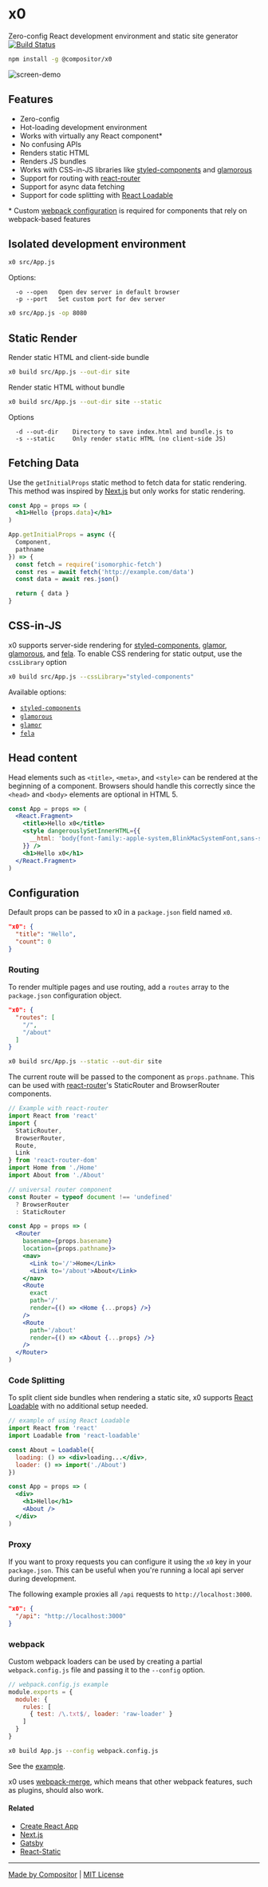 
# x0

Zero-config React development environment and static site generator
[![Build Status][build-badge]][build]

```sh
npm install -g @compositor/x0
```

[build-badge]: https://img.shields.io/travis/c8r/x0/master.svg?style=flat-square
[build]: https://travis-ci.org/c8r/x0

![screen-demo](docs/demo.gif)

## Features

- Zero-config
- Hot-loading development environment
- Works with virtually any React component\*
- No confusing APIs
- Renders static HTML
- Renders JS bundles
- Works with CSS-in-JS libraries like [styled-components][sc] and [glamorous][glamorous]
- Support for routing with [react-router][react-router]
- Support for async data fetching
- Support for code splitting with [React Loadable][react-loadable]

\* Custom [webpack configuration](#webpack) is required for components that rely on webpack-based features


## Isolated development environment

```sh
x0 src/App.js
```

Options:

```
  -o --open   Open dev server in default browser
  -p --port   Set custom port for dev server
```

```sh
x0 src/App.js -op 8080
```


## Static Render

Render static HTML and client-side bundle

```sh
x0 build src/App.js --out-dir site
```

Render static HTML without bundle

```sh
x0 build src/App.js --out-dir site --static
```

Options

```
  -d --out-dir    Directory to save index.html and bundle.js to
  -s --static     Only render static HTML (no client-side JS)
```

## Fetching Data

Use the `getInitialProps` static method to fetch data for static rendering.
This method was inspired by [Next.js][nextjs] but only works for static rendering.

```jsx
const App = props => (
  <h1>Hello {props.data}</h1>
)

App.getInitialProps = async ({
  Component,
  pathname
}) => {
  const fetch = require('isomorphic-fetch')
  const res = await fetch('http://example.com/data')
  const data = await res.json()

  return { data }
}
```

## CSS-in-JS

x0 supports server-side rendering for [styled-components][sc], [glamor][glamor], [glamorous][glamorous], and [fela][fela].
To enable CSS rendering for static output, use the `cssLibrary` option

```sh
x0 build src/App.js --cssLibrary="styled-components"
```

Available options:

- [`styled-components`][sc]
- [`glamorous`][glamorous]
- [`glamor`][glamor]
- [`fela`][fela]

## Head content

Head elements such as `<title>`, `<meta>`, and `<style>` can be rendered at the beginning of a component.
Browsers should handle this correctly since the `<head>` and `<body>` elements are optional in HTML 5.

```jsx
const App = props => (
  <React.Fragment>
    <title>Hello x0</title>
    <style dangerouslySetInnerHTML={{
      __html: 'body{font-family:-apple-system,BlinkMacSystemFont,sans-serif}'
    }} />
    <h1>Hello x0</h1>
  </React.Fragment>
)
```

## Configuration

Default props can be passed to x0 in a `package.json` field named `x0`.

```json
"x0": {
  "title": "Hello",
  "count": 0
}
```

### Routing

To render multiple pages and use routing, add a `routes` array to the `package.json` configuration object.

```json
"x0": {
  "routes": [
    "/",
    "/about"
  ]
}
```

```sh
x0 build src/App.js --static --out-dir site
```

The current route will be passed to the component as `props.pathname`.
This can be used with [react-router][react-router]'s StaticRouter and BrowserRouter components.

```jsx
// Example with react-router
import React from 'react'
import {
  StaticRouter,
  BrowserRouter,
  Route,
  Link
} from 'react-router-dom'
import Home from './Home'
import About from './About'

// universal router component
const Router = typeof document !== 'undefined'
  ? BrowserRouter
  : StaticRouter

const App = props => (
  <Router
    basename={props.basename}
    location={props.pathname}>
    <nav>
      <Link to='/'>Home</Link>
      <Link to='/about'>About</Link>
    </nav>
    <Route
      exact
      path='/'
      render={() => <Home {...props} />}
    />
    <Route
      path='/about'
      render={() => <About {...props} />}
    />
  </Router>
)
```

### Code Splitting

To split client side bundles when rendering a static site,
x0 supports [React Loadable][react-loadable] with no additional setup needed.

```jsx
// example of using React Loadable
import React from 'react'
import Loadable from 'react-loadable'

const About = Loadable({
  loading: () => <div>loading...</div>,
  loader: () => import('./About')
})

const App = props => (
  <div>
    <h1>Hello</h1>
    <About />
  </div>
)
```

### Proxy

If you want to proxy requests you can configure it using the `x0` key in your `package.json`.
This can be useful when you're running a local api server during development.

The following example proxies all `/api` requests to `http://localhost:3000`.

```json
"x0": {
  "/api": "http://localhost:3000"
}
```

### webpack

Custom webpack loaders can be used by creating a partial `webpack.config.js` file and passing it to the `--config` option.

```js
// webpack.config.js example
module.exports = {
  module: {
    rules: [
      { test: /\.txt$/, loader: 'raw-loader' }
    ]
  }
}
```

```sh
x0 build App.js --config webpack.config.js
```

See the [example](examples/webpack-config).

x0 uses [webpack-merge][webpack-merge], which means that other webpack features, such as plugins, should also work.

#### Related

- [Create React App](https://github.com/facebookincubator/create-react-app)
- [Next.js][nextjs]
- [Gatsby][gatsby]
- [React-Static][react-static]

---

[Made by Compositor](https://compositor.io/)
|
[MIT License](LICENSE.md)

[nextjs]: https://github.com/zeit/next.js
[react-router]: https://github.com/ReactTraining/react-router
[sc]: https://github.com/styled-components/styled-components
[glamorous]: https://github.com/paypal/glamorous
[glamor]: https://github.com/threepointone/glamor
[fela]: https://github.com/rofrischmann/fela
[gatsby]: https://github.com/gatsbyjs/gatsby
[react-static]: https://github.com/nozzle/react-static
[react-loadable]: https://github.com/thejameskyle/react-loadable
[webpack-merge]: https://github.com/survivejs/webpack-merge
